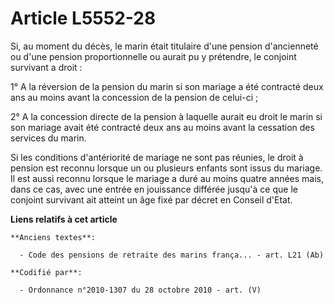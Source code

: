 # Article L5552-28

Si, au moment du décès, le marin était titulaire d'une pension d'ancienneté ou d'une pension proportionnelle ou aurait pu y
prétendre, le conjoint survivant a droit :

1° A la réversion de la pension du marin si son mariage a été contracté deux ans au moins avant la concession de la pension
de celui-ci ;

2° A la concession directe de la pension à laquelle aurait eu droit le marin si son mariage avait été contracté deux ans au
moins avant la cessation des services du marin.

Si les conditions d'antériorité de mariage ne sont pas réunies, le droit à pension est reconnu lorsque un ou plusieurs
enfants sont issus du mariage. Il est aussi reconnu lorsque le mariage a duré au moins quatre années mais, dans ce cas, avec
une entrée en jouissance différée jusqu'à ce que le conjoint survivant ait atteint un âge fixé par décret en Conseil d'Etat.

**Liens relatifs à cet article**

	**Anciens textes**:

	  - Code des pensions de retraite des marins frança... - art. L21 (Ab)

	**Codifié par**:

	  - Ordonnance n°2010-1307 du 28 octobre 2010 - art. (V)
